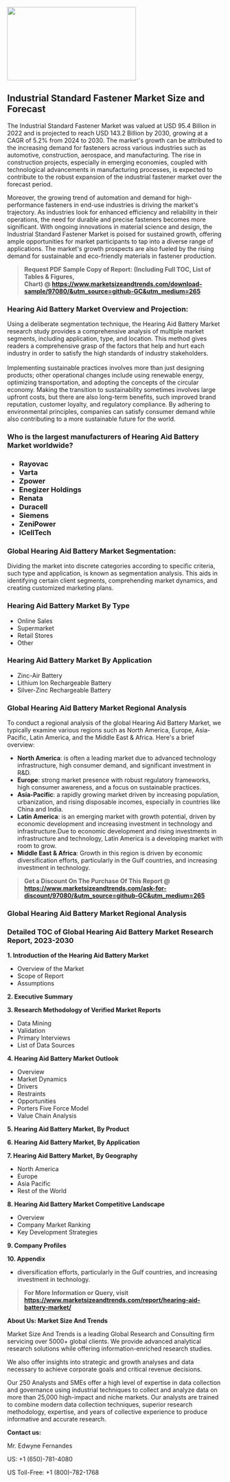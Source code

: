 <p><img class="alignnone size-medium wp-image-20088" src="https://ffe5etoiles.com/wp-content/uploads/2024/12/MST1-300x171.png" alt="" width="300" height="171" /></p><h2>Industrial Standard Fastener Market Size and Forecast</h2><p>The Industrial Standard Fastener Market was valued at USD 95.4 Billion in 2022 and is projected to reach USD 143.2 Billion by 2030, growing at a CAGR of 5.2% from 2024 to 2030. The market's growth can be attributed to the increasing demand for fasteners across various industries such as automotive, construction, aerospace, and manufacturing. The rise in construction projects, especially in emerging economies, coupled with technological advancements in manufacturing processes, is expected to contribute to the robust expansion of the industrial fastener market over the forecast period.</p><p>Moreover, the growing trend of automation and demand for high-performance fasteners in end-use industries is driving the market's trajectory. As industries look for enhanced efficiency and reliability in their operations, the need for durable and precise fasteners becomes more significant. With ongoing innovations in material science and design, the Industrial Standard Fastener Market is poised for sustained growth, offering ample opportunities for market participants to tap into a diverse range of applications. The market's growth prospects are also fueled by the rising demand for sustainable and eco-friendly materials in fastener production.</p></p><blockquote id="" class=""><strong>Request PDF Sample Copy of Report: (Including Full TOC, List of Tables &amp; Figures, Chart)&nbsp;@&nbsp;<strong><a href="https://www.marketsizeandtrends.com/download-sample/97080/&utm_source=github-GC&utm_medium=265" target="_blank">https://www.marketsizeandtrends.com/download-sample/97080/&utm_source=github-GC&utm_medium=265</a></strong></strong></blockquote><h3 id="" class="">Hearing Aid Battery Market&nbsp;Overview and Projection:</h3><p id="" class="">Using a deliberate segmentation technique, the Hearing Aid Battery Market research study provides a comprehensive analysis of multiple market segments, including application, type, and location. This method gives readers a comprehensive grasp of the factors that help and hurt each industry in order to satisfy the high standards of industry stakeholders. <br /> <br />Implementing sustainable practices involves more than just designing products; other operational changes include using renewable energy, optimizing transportation, and adopting the concepts of the circular economy. Making the transition to sustainability sometimes involves large upfront costs, but there are also long-term benefits, such improved brand reputation, customer loyalty, and regulatory compliance. By adhering to environmental principles, companies can satisfy consumer demand while also contributing to a more sustainable future for the world.</p><h3 id="" class="">Who is the largest manufacturers of&nbsp;Hearing Aid Battery Market worldwide?</h3><h3 class=""><p><ul><li>Rayovac </li><li> Varta </li><li> Zpower </li><li> Enegizer Holdings </li><li> Renata </li><li> Duracell </li><li> Siemens </li><li> ZeniPower </li><li> ICellTech</li></ul></p></h3><h3 id="" class="">Global&nbsp;Hearing Aid Battery Market Segmentation:</h3><p id="" class="">Dividing the market into discrete categories according to specific criteria, such type and application, is known as segmentation analysis. This aids in identifying certain client segments, comprehending market dynamics, and creating customized marketing plans.</p><h3 id="" class="">Hearing Aid Battery Market&nbsp;By Type</h3><p><p><ul><li>Online Sales </li><li> Supermarket </li><li> Retail Stores </li><li> Other</p></li></ul></p></p><h3 id="" class="">Hearing Aid Battery Market&nbsp;By Application</h3><p class=""><p><ul><li>Zinc-Air Battery </li><li> Lithium Ion Rechargeable Battery </li><li> Silver-Zinc Rechargeable Battery</li></ul></p></p><h3 id="" class="">Global Hearing Aid Battery Market Regional Analysis</h3><p id="" class="">To conduct a regional analysis of the global Hearing Aid Battery Market, we typically examine various regions such as North America, Europe, Asia-Pacific, Latin America, and the Middle East &amp; Africa. Here's a brief overview:</p><ul><li><strong>North America</strong>: is often a leading market due to advanced technology infrastructure, high consumer demand, and significant investment in R&amp;D.</li><li><strong>Europe</strong>: strong market presence with robust regulatory frameworks, high consumer awareness, and a focus on sustainable practices.</li><li><strong>Asia-Pacific</strong>: a rapidly growing market driven by increasing population, urbanization, and rising disposable incomes, especially in countries like China and India.</li><li><strong>Latin America</strong>: is an emerging market with growth potential, driven by economic development and increasing investment in technology and infrastructure.Due to economic development and rising investments in infrastructure and technology, Latin America is a developing market with room to grow.</li><li><strong>Middle East &amp; Africa</strong>: Growth in this region is driven by economic diversification efforts, particularly in the Gulf countries, and increasing investment in technology.</li></ul><blockquote id="" class=""><strong>Get a Discount On The Purchase Of This Report @ <strong><a href="https://www.marketsizeandtrends.com/ask-for-discount/97080/&utm_source=github-GC&utm_medium=265" target="_blank">https://www.marketsizeandtrends.com/ask-for-discount/97080/&utm_source=github-GC&utm_medium=265</a></strong></strong></blockquote><h3 id="" class="">Global Hearing Aid Battery Market Regional Analysis</h3><h3 id="" class="">Detailed TOC of Global Hearing Aid Battery Market Research Report, 2023-2030</h3><p id="" class=""><strong>1. Introduction of the Hearing Aid Battery Market</strong></p><ul><li>Overview of the Market</li><li>Scope of Report</li><li>Assumptions</li></ul><p id="" class=""><strong>2. Executive Summary</strong></p><p id="" class=""><strong>3. Research Methodology of Verified Market Reports</strong></p><ul><li>Data Mining</li><li>Validation</li><li>Primary Interviews</li><li>List of Data Sources</li></ul><p id="" class=""><strong>4. Hearing Aid Battery Market Outlook</strong></p><ul><li>Overview</li><li>Market Dynamics</li><li>Drivers</li><li>Restraints</li><li>Opportunities</li><li>Porters Five Force Model</li><li>Value Chain Analysis</li></ul><p id="" class=""><strong>5. Hearing Aid Battery Market, By Product</strong></p><p id="" class=""><strong>6. Hearing Aid Battery Market, By Application</strong></p><p id="" class=""><strong>7. Hearing Aid Battery Market, By Geography</strong></p><ul><li>North America</li><li>Europe</li><li>Asia Pacific</li><li>Rest of the World</li></ul><p id="" class=""><strong>8. Hearing Aid Battery Market Competitive Landscape</strong></p><ul><li>Overview</li><li>Company Market Ranking</li><li>Key Development Strategies</li></ul><p id="" class=""><strong>9. Company Profiles</strong></p><p id="" class=""><strong>10. Appendix</strong></p><ul><li>diversification efforts, particularly in the Gulf countries, and increasing investment in technology.</li></ul><blockquote id="" class=""><strong>For More Information or Query, visit <strong><strong><a href="https://www.marketsizeandtrends.com/report/hearing-aid-battery-market/" target="_blank">https://www.marketsizeandtrends.com/report/hearing-aid-battery-market/</a></strong></strong></strong></blockquote><p id="" class=""><strong>About Us: Market Size And Trends</strong></p><p id="" class="">Market Size And Trends is a leading Global Research and Consulting firm servicing over 5000+ global clients. We provide advanced analytical research solutions while offering information-enriched research studies.</p><p id="" class="">We also offer insights into strategic and growth analyses and data necessary to achieve corporate goals and critical revenue decisions.</p><p id="" class="">Our 250 Analysts and SMEs offer a high level of expertise in data collection and governance using industrial techniques to collect and analyze data on more than 25,000 high-impact and niche markets. Our analysts are trained to combine modern data collection techniques, superior research methodology, expertise, and years of collective experience to produce informative and accurate research.</p><p id="" class=""><strong>Contact us:</strong></p><p id="" class="">Mr. Edwyne Fernandes</p><p id="" class="">US: +1 (650)-781-4080</p><p id="" class="">US Toll-Free: +1 (800)-782-1768</p>
